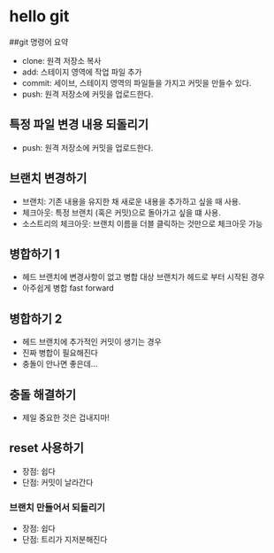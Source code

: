 # hello git

##git 명령어 요약

- clone: 원격 저장소 복사
- add:  스테이지 영역에 작업 파일 추가 
- commit: 세이브, 스테이지 영역의 파일들을 가지고 커밋을 만들수 있다.
- push: 원격 저장소에 커밋을 업로드한다.


## 특정 파일 변경 내용 되돌리기

- push: 원격 저장소에 커밋을 업로드한다. 

## 브랜치 변경하기

- 브랜치: 기존 내용을 유지한 채 새로운 내용을 추가하고 싶을 때 사용.
- 체크아웃: 특정 브랜치 (혹은 커밋)으로 돌아가고 싶을 떄 사용.
- 소스트리의 체크아웃: 브랜치 이름을 더블 클릭하는 것만으로 체크아웃 가능 

## 병합하기 1
- 헤드 브랜치에 변경사항이 없고 병합 대상 브랜치가 헤드로 부터 시작된 경우
- 아주쉽게 병합 fast forward


## 병합하기 2
- 헤드 브랜치에 추가적인 커밋이 생기는 경우
- 진짜 병합이 필요해진다
- 충돌이 안나면 좋은데... 

## 충돌 해결하기
- 제일 중요한 것은 겁내지마!

## reset 사용하기
- 장점: 쉽다
- 단점: 커밋이 날라간다

### 브랜치 만들어서 되돌리기

- 장점: 쉽다
- 단점: 트리가 지저분해진다